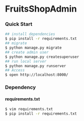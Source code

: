 # FruitsShopAdmin
### Quick Start
```sh
## install dependencies
$ pip install -r requirements.txt
## migrate
$ python manage.py migrate
## create admin user
$ python manage.py createsuperuser
## run local server
$ python manage.py runserver
## Access
$ open http://localhost:8000/
```
### Dependency
#### requirements.txt
```sh
$ vim requirements.txt
$ pip install -r requirements.txt
```
